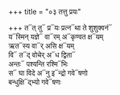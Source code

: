 +++
title = "०३ तत्तु प्रयः"

+++
त᳓त् तु᳓ प्र᳓यः प्रत्न᳓था ते शुशुक्वनं᳓  
य᳓स्मिन् यज्ञे᳓ वा᳓रम् अ᳓कृण्वत क्ष᳓यम्  
ऋत᳓स्य वा᳓र् असि क्ष᳓यम्  
वि᳓ त᳓द् वोचेर् अ᳓ध द्विता᳓  
अन्तः᳓ पश्यन्ति रश्मि᳓भिः  
स᳓ घा विदे अ᳓नु इ᳓न्द्रो गवे᳓षणो  
बन्धुक्षि᳓द्भ्यो गवे᳓षणः